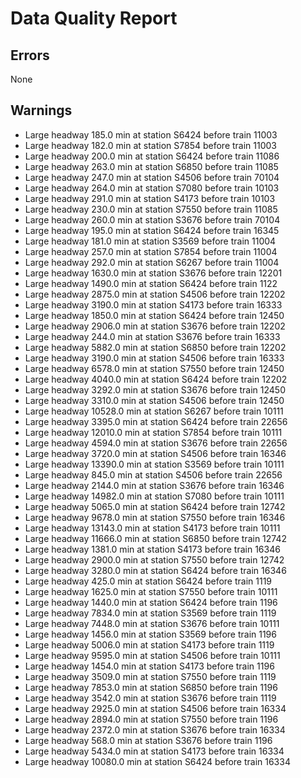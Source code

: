# Data Quality Report

## Errors
None

## Warnings
- Large headway 185.0 min at station S6424 before train 11003
- Large headway 182.0 min at station S7854 before train 11003
- Large headway 200.0 min at station S6424 before train 11086
- Large headway 263.0 min at station S6850 before train 11085
- Large headway 247.0 min at station S4506 before train 70104
- Large headway 264.0 min at station S7080 before train 10103
- Large headway 291.0 min at station S4173 before train 10103
- Large headway 230.0 min at station S7550 before train 11085
- Large headway 260.0 min at station S3676 before train 70104
- Large headway 195.0 min at station S6424 before train 16345
- Large headway 181.0 min at station S3569 before train 11004
- Large headway 257.0 min at station S7854 before train 11004
- Large headway 292.0 min at station S6267 before train 11004
- Large headway 1630.0 min at station S3676 before train 12201
- Large headway 1490.0 min at station S6424 before train 1122
- Large headway 2875.0 min at station S4506 before train 12202
- Large headway 3190.0 min at station S4173 before train 16333
- Large headway 1850.0 min at station S6424 before train 12450
- Large headway 2906.0 min at station S3676 before train 12202
- Large headway 244.0 min at station S3676 before train 16333
- Large headway 5882.0 min at station S6850 before train 12202
- Large headway 3190.0 min at station S4506 before train 16333
- Large headway 6578.0 min at station S7550 before train 12450
- Large headway 4040.0 min at station S6424 before train 12202
- Large headway 3292.0 min at station S3676 before train 12450
- Large headway 3310.0 min at station S4506 before train 12450
- Large headway 10528.0 min at station S6267 before train 10111
- Large headway 3395.0 min at station S6424 before train 22656
- Large headway 12010.0 min at station S7854 before train 10111
- Large headway 4594.0 min at station S3676 before train 22656
- Large headway 3720.0 min at station S4506 before train 16346
- Large headway 13390.0 min at station S3569 before train 10111
- Large headway 845.0 min at station S4506 before train 22656
- Large headway 2144.0 min at station S3676 before train 16346
- Large headway 14982.0 min at station S7080 before train 10111
- Large headway 5065.0 min at station S6424 before train 12742
- Large headway 9678.0 min at station S7550 before train 16346
- Large headway 13143.0 min at station S4173 before train 10111
- Large headway 11666.0 min at station S6850 before train 12742
- Large headway 1381.0 min at station S4173 before train 16346
- Large headway 2900.0 min at station S7550 before train 12742
- Large headway 3280.0 min at station S6424 before train 16346
- Large headway 425.0 min at station S6424 before train 1119
- Large headway 1625.0 min at station S7550 before train 10111
- Large headway 1440.0 min at station S6424 before train 1196
- Large headway 7834.0 min at station S3569 before train 1119
- Large headway 7448.0 min at station S3676 before train 10111
- Large headway 1456.0 min at station S3569 before train 1196
- Large headway 5006.0 min at station S4173 before train 1119
- Large headway 9595.0 min at station S4506 before train 10111
- Large headway 1454.0 min at station S4173 before train 1196
- Large headway 3509.0 min at station S7550 before train 1119
- Large headway 7853.0 min at station S6850 before train 1196
- Large headway 3542.0 min at station S3676 before train 1119
- Large headway 2925.0 min at station S4506 before train 16334
- Large headway 2894.0 min at station S7550 before train 1196
- Large headway 2372.0 min at station S3676 before train 16334
- Large headway 568.0 min at station S3676 before train 1196
- Large headway 5434.0 min at station S4173 before train 16334
- Large headway 10080.0 min at station S6424 before train 16334